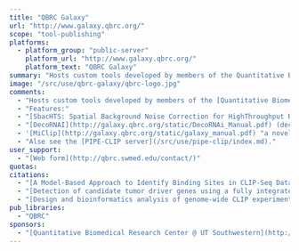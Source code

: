 ```yaml
---
title: "QBRC Galaxy"
url: "http://www.galaxy.qbrc.org/"
scope: "tool-publishing"
platforms:
  - platform_group: "public-server"
    platform_url: "http://www.galaxy.qbrc.org/"
    platform_text: "QBRC Galaxy"
summary: "Hosts custom tools developed by members of the Quantitative Biomedical Research Center @ University of Texas Southwestern for statistical analysis of various High Throughput Sequencing experiments. "
image: "/src/use/qbrc-galaxy/qbrc-logo.jpg"
comments:
  - "Hosts custom tools developed by members of the [Quantitative Biomedical Research Center @ University of Texas Southwestern](http://qbrc.swmed.edu/) for statistical analysis of various High Throughput Sequencing experiments."
  - "Features:"
  - "[SbacHTS: Spatial Background Noise Correction for HighThroughput RNAi Screening](http://bioinformatics.oxfordjournals.org/content/early/2013/06/28/bioinformatics.btt358.abstract)"
  - "[DecoRNAI](http://galaxy.qbrc.org/static/DecoRNAi_Manual.pdf) (deconvolution analysis of RNAi screening data)"
  - '[MiClip](http://galaxy.qbrc.org/static/galaxy_manual.pdf) "a novel model-based approach to identify high-confidence protein-RNA binding sites in CLIP-Seq datasets"'
  - "Alse see the [PIPE-CLIP server](/src/use/pipe-clip/index.md)."
user_support:
  - "[Web form](http://qbrc.swmed.edu/contact/)"
quotas:
citations:
  - "[A Model-Based Approach to Identify Binding Sites in CLIP-Seq Data](http://www.plosone.org/article/info%3Adoi%2F10.1371%2Fjournal.pone.0093248) by Wang, *et al.*, [*PLoS ONE*](http://www.plosone.org/) 9(4): e93248. doi:10.1371/journal.pone.0093248"
  - "[Detection of candidate tumor driver genes using a fully integrated Bayesian approach](http://onlinelibrary.wiley.com/doi/10.1002/sim.6066/abstract) by Yang, *et al.*, *Statistics in Medicine*, doi: 10.1002/sim.6066"
  - "[Design and bioinformatics analysis of genome-wide CLIP experiments](http://nar.oxfordjournals.org/content/early/2015/05/09/nar.gkv439.full) by Wang, *et al.*, *Nucleic Acids Research* (2015) doi: 10.1093/nar/gkv439"
pub_libraries:
  - "QBRC"
sponsors:
  - "[Quantitative Biomedical Research Center @ UT Southwestern](http://qbrc.swmed.edu/)"
---
```

